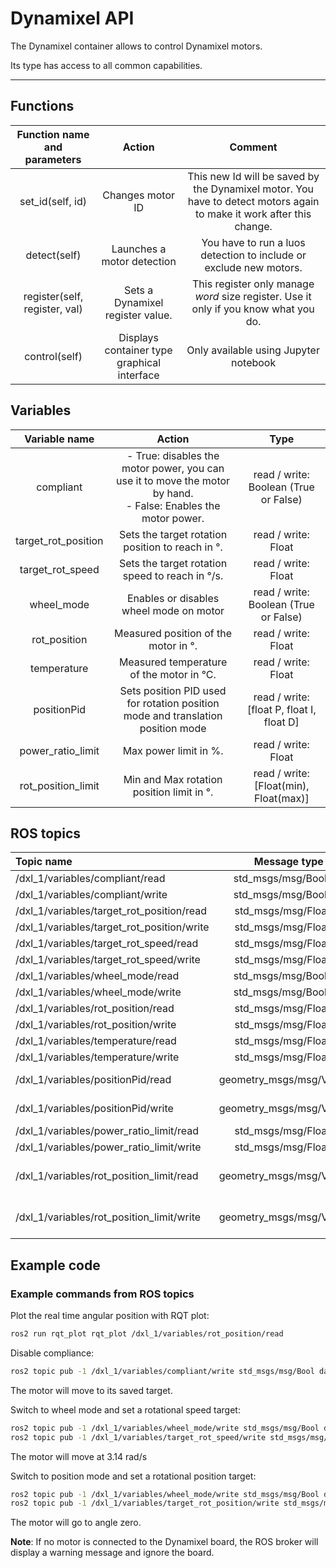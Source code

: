 # Dynamixel API

The Dynamixel container allows to control Dynamixel motors.

Its type has access to all common capabilities.

----

## Functions

| **Function name and parameters** | **Action** | **Comment** |
|:---:|:---:|:---:|
| set_id(self, id) | Changes motor ID | This new Id will be saved by the Dynamixel motor. You have to detect motors again to make it work after this change. |
| detect(self) | Launches a motor detection | You have to run a luos detection to include or exclude new motors. |
| register(self, register, val) | Sets a Dynamixel register value. | This register only manage *word* size register. Use it only if you know what you do. |
| control(self) | Displays container type graphical interface | Only available using Jupyter notebook |

## Variables

| **Variable name** | **Action** | **Type** |
|:---:|:---:|:---:|
| compliant | - True: disables the motor power, you can use it to move the motor by hand.<br/> - False: Enables the motor power. | read / write: Boolean (True or False) |
| target_rot_position | Sets the target rotation position to reach in °. | read / write: Float |
| target_rot_speed | Sets the target rotation speed to reach in °/s. | read / write: Float |
| wheel_mode | Enables or disables wheel mode on motor | read / write: Boolean (True or False) |
| rot_position | Measured position of the motor in °. | read / write: Float |
| temperature | Measured temperature of the motor in °C. | read / write: Float |
| positionPid | Sets position PID used for rotation position mode and translation position mode | read / write: \[float P, float I, float D\] |
| power_ratio_limit | Max power limit in %. | read / write: Float |
| rot_position_limit | Min and Max rotation position limit in °. | read / write: \[Float(min), Float(max)\] |

## ROS topics
| **Topic name** | **Message type** | **Comment** |
|:----|:---:|:---:|
| /dxl_1/variables/compliant/read | std_msgs/msg/Boolean |
| /dxl_1/variables/compliant/write | std_msgs/msg/Boolean |
| /dxl_1/variables/target_rot_position/read | std_msgs/msg/Float32 |
| /dxl_1/variables/target_rot_position/write | std_msgs/msg/Float32 |
| /dxl_1/variables/target_rot_speed/read | std_msgs/msg/Float32 |
| /dxl_1/variables/target_rot_speed/write | std_msgs/msg/Float32 |
| /dxl_1/variables/wheel_mode/read | std_msgs/msg/Boolean |
| /dxl_1/variables/wheel_mode/write | std_msgs/msg/Boolean |
| /dxl_1/variables/rot_position/read | std_msgs/msg/Float32 |
| /dxl_1/variables/rot_position/write | std_msgs/msg/Float32 |
| /dxl_1/variables/temperature/read | std_msgs/msg/Float32 |
| /dxl_1/variables/temperature/write | std_msgs/msg/Float32 |
| /dxl_1/variables/positionPid/read | geometry_msgs/msg/Vector3 | (x=P, y=I, z=D)
| /dxl_1/variables/positionPid/write | geometry_msgs/msg/Vector3 | (x=P, y=I, z=D)
| /dxl_1/variables/power_ratio_limit/read | std_msgs/msg/Float32 |
| /dxl_1/variables/power_ratio_limit/write | std_msgs/msg/Float32 |
| /dxl_1/variables/rot_position_limit/read | geometry_msgs/msg/Vector3 | (x=min, y=max, z=<unused>)
| /dxl_1/variables/rot_position_limit/write | geometry_msgs/msg/Vector3 | (x=min, y=max, z=<unused>)

## Example code
### Example commands from ROS topics

Plot the real time angular position with RQT plot:
```bash
ros2 run rqt_plot rqt_plot /dxl_1/variables/rot_position/read
```

Disable compliance:
```bash
ros2 topic pub -1 /dxl_1/variables/compliant/write std_msgs/msg/Bool data:\ false\
```
The motor will move to its saved target.

Switch to wheel mode and set a rotational speed target:
```bash
ros2 topic pub -1 /dxl_1/variables/wheel_mode/write std_msgs/msg/Bool data:\ true\ 
ros2 topic pub -1 /dxl_1/variables/target_rot_speed/write std_msgs/msg/Float32 data:\ 3.14\ 
```
The motor will move at 3.14 rad/s

Switch to position mode and set a rotational position target:
```bash
ros2 topic pub -1 /dxl_1/variables/wheel_mode/write std_msgs/msg/Bool data:\ false\ 
ros2 topic pub -1 /dxl_1/variables/target_rot_position/write std_msgs/msg/Float32 data:\ 0.0\ 
```
The motor will go to angle zero. 

**Note**: If no motor is connected to the Dynamixel board, the ROS broker will display a warning message and ignore the board.
